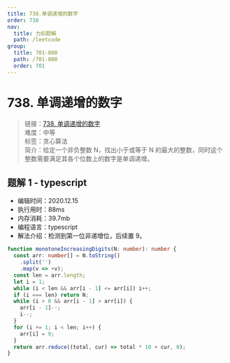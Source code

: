 ```yaml
---
title: 738.单调递增的数字
order: 738
nav:
  title: 力扣题解
  path: /leetcode
group:
  title: 701-800
  path: /701-800
  order: 701
---
```


# 738. 单调递增的数字

> 链接：[738. 单调递增的数字](https://leetcode-cn.com/problems/monotone-increasing-digits/)  
> 难度：中等  
> 标签：贪心算法  
> 简介：给定一个非负整数 N，找出小于或等于 N 的最大的整数，同时这个整数需要满足其各个位数上的数字是单调递增。

## 题解 1 - typescript

- 编辑时间：2020.12.15
- 执行用时：88ms
- 内存消耗：39.7mb
- 编程语言：typescript
- 解法介绍：检测到第一位非递增位，后续置 9。

```typescript
function monotoneIncreasingDigits(N: number): number {
  const arr: number[] = N.toString()
    .split('')
    .map(v => +v);
  const len = arr.length;
  let i = 1;
  while (i < len && arr[i - 1] <= arr[i]) i++;
  if (i === len) return N;
  while (i > 0 && arr[i - 1] > arr[i]) {
    arr[i - 1]--;
    i--;
  }
  for (i += 1; i < len; i++) {
    arr[i] = 9;
  }
  return arr.reduce((total, cur) => total * 10 + cur, 0);
}
```
